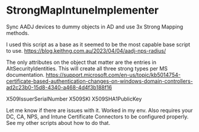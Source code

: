 # StrongMapIntuneImplementer
Sync AADJ devices to dummy objects in AD and use 3x Strong Mapping methods.

I used this script as a base as it seemed to be the most capable base script to use.
https://blog.keithng.com.au/2023/04/04/aadj-nps-radius/

The only attributes on the object that matter are the entries in AltSecurityIdentities. This will create all three strong types per MS documentation.
https://support.microsoft.com/en-us/topic/kb5014754-certificate-based-authentication-changes-on-windows-domain-controllers-ad2c23b0-15d8-4340-a468-4d4f3b188f16

X509IssuerSerialNumber
X509SKI
X509SHA1PublicKey

Let me know if there are issues with it. Worked in my env.
Also requires your DC, CA, NPS, and Intune Certificate Connectors to be configured properly. See my other scripts about how to do that.

